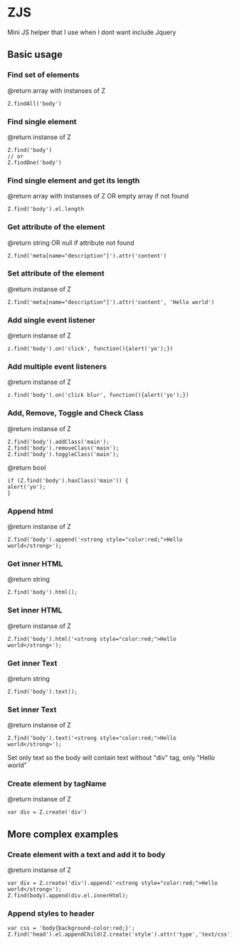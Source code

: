 # ZJS
Mini JS helper that I use when I dont want include Jquery

## Basic usage

### Find set of elements
@return array with instanses of Z
```
Z.findAll('body')
```

### Find single element
@return instanse of Z
```
Z.find('body')
// or
Z.findOne('body')
```

### Find single element and get its length
@return array with instanses of Z OR empty array if not found
```
Z.find('body').el.length
```

### Get attribute of the element
@return string OR null if attribute not found
```
Z.find('meta[name="description"]').attr('content')
```

### Set attribute of the element
@return instanse of Z
```
Z.find('meta[name="description"]').attr('content', 'Hello world')
```

### Add single event listener
@return instanse of Z
```
z.find('body').on('click', function(){alert('yo');})
```

### Add multiple event listeners
@return instanse of Z
```
z.find('body').on('click blur', function(){alert('yo');})
```

### Add, Remove, Toggle and Check Class
@return instanse of Z
```
Z.find('body').addClass('main');
Z.find('body').removeClass('main');
Z.find('body').toggleClass('main');
```

@return bool
```
if (Z.find('body').hasClass('main')) {
alert('yo');
}
```

### Append html
@return instanse of Z
```
Z.find('body').append('<strong style="color:red;">Hello world</strong>');
```

### Get inner HTML
@return string
```
Z.find('body').html();
```

### Set inner HTML
@return instanse of Z
```
Z.find('body').html('<strong style="color:red;">Hello world</strong>');
```

### Get inner Text
@return string
```
Z.find('body').text();
```

### Set inner Text
@return instanse of Z
```
Z.find('body').text('<strong style="color:red;">Hello world</strong>');
```
Set only text so the body will contain text without "div" tag, only "Hello world"

### Create element by tagName
@return instanse of Z
```
var div = Z.create('div')
```

## More complex examples

### Create element with a text and add it to body
@return instanse of Z
```
var div = Z.create('div').append('<strong style="color:red;">Hello world</strong>');
Z.find(body).append(div.el.innerHtml);
```

### Append styles to header
```
var css = 'body{background-color:red;}';
Z.find('head').el.appendChild(Z.create('style').attr('type','text/css').append(css).el);
```
